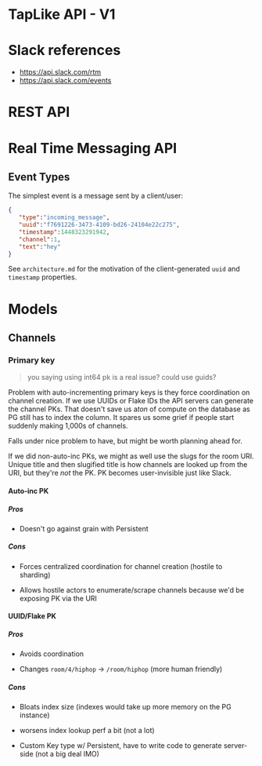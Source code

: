 # TapLike API - V1

# Slack references

- https://api.slack.com/rtm
- https://api.slack.com/events

# REST API

# Real Time Messaging API

## Event Types

The simplest event is a message sent by a client/user:

```json
{
   "type":"incoming_message",
   "uuid":"f7691226-3473-4109-bd26-24104e22c275",
   "timestamp":1448323291942,
   "channel":1,
   "text":"hey"
}
```

See `architecture.md` for the motivation of the client-generated `uuid` and `timestamp` properties.

# Models

## Channels

### Primary key

> you saying using int64 pk is a real issue?
> could use guids?

Problem with auto-incrementing primary keys is they force coordination on channel creation. If we use UUIDs or Flake IDs the API servers can generate the channel PKs. That doesn't save us a ​_ton_​ of compute on the database as PG still has to index the column. It spares us some grief if people start suddenly making 1,000s of channels.

Falls under nice problem to have, but might be worth planning ahead for.

If we did non-auto-inc PKs, we might as well use the slugs for the room URI. Unique title and then slugified title is how channels are looked up from the URI, but they're _not_ the PK. PK becomes user-invisible just like Slack.

#### Auto-inc PK

##### Pros

- Doesn't go against grain with Persistent

##### Cons

- Forces centralized coordination for channel creation (hostile to sharding)

- Allows hostile actors to enumerate/scrape channels because we'd be exposing PK via the URI

#### UUID/Flake PK

##### Pros

- Avoids coordination

- Changes `room/4/hiphop` -> `/room/hiphop` (more human friendly)

##### Cons

- Bloats index size (indexes would take up more memory on the PG instance)

- worsens index lookup perf a bit (not a lot)

- Custom Key type w/ Persistent, have to write code to generate server-side (not a big deal IMO)
